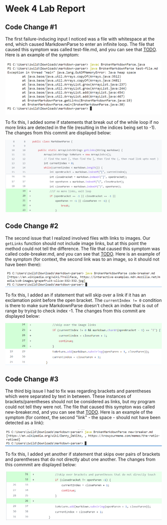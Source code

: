 # Week 4 Lab Report
## Code Change #1
The first failure-inducing input I noticed was a file with whitespace at the end, which caused MarkdownParse to enter an infinite loop. The file that caused this symptom was called test-file.md, and you can see that [TODO](). Here is an example of the symptom:

![Image2](week4pic2.PNG)

To fix this, I added some if statements that break out of the while loop if no more links are detected in the file (resulting in the indices being set to -1). The changes from this commit are displayed below:

![Image1](week4pic1.PNG)

## Code Change #2
The second issue that I realized involved files with links to images. Our `getLinks` function should not include image links, but at this point the method could not tell the difference. The file that caused this symptom was called code-breaker.md, and you can see that [TODO](). Here is an example of the symptom (for context, the second link was to an image, so it should not have been there):

![Image3](week4pic3.PNG)

To fix this, I added an if statement that will skip over a link if it has an exclamation point before the open bracket. The `currentIndex != 0` condition is there to make sure MarkdownParse doesn't check an index that is out of range by trying to check index -1. The changes from this commit are displayed below:

![Image4](week4pic4.PNG)

## Code Change #3
The third big issue I had to fix was regarding brackets and parentheses which were separated by text in between. These instances of brackets/parentheses should not be considered as links, but my program could not tell they were not. The file that caused this sympton was called new-breaker.md, and you can see that [TODO](). Here is an example of the symptom (for context, the second "link" - the space - should not have been detected as a link): 

![Image5](week4pic5.PNG)

To fix this, I added yet another if statement that skips over pairs of brackets and parentheses that do not directly abut one another. The changes from this commmit are displayed below:

![Image6](week4pic6.PNG)
